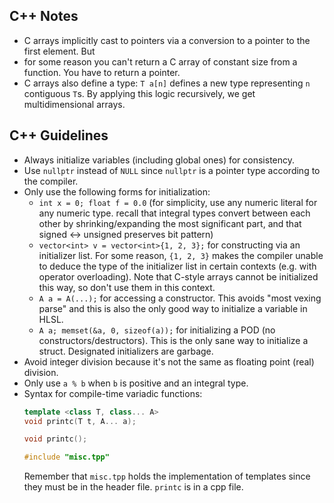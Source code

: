 ## C++ Notes
- C arrays implicitly cast to pointers via a conversion to a pointer to the first element. But 
- for some reason you can't return a C array of constant size from a function. You have to return a pointer.
- C arrays also define a type: `T a[n]` defines a new type representing `n` contiguous `T`s. By applying 
this logic recursively, we get multidimensional arrays.

## C++ Guidelines
- Always initialize variables (including global ones) for consistency.
- Use `nullptr` instead of `NULL` since `nullptr` is a pointer type according to the compiler.
- Only use the following forms for initialization:
  - `int x = 0; float f = 0.0` (for simplicity, use any numeric literal for any numeric type. 
  recall that integral types convert between each other by shrinking/expanding the most significant part,
  and that signed <-> unsigned preserves bit pattern)
  - `vector<int> v = vector<int>{1, 2, 3};` for constructing via an initializer list. For some reason,
  `{1, 2, 3}` makes the compiler unable to deduce the type of the
  initializer list in certain contexts (e.g. with operator overloading). Note that C-style arrays cannot be
  initialized this way, so don't use them in this context.
  - `A a = A(...);` for accessing a constructor. This avoids "most vexing parse" and this is also the only 
  good way to initialize a variable in HLSL.
  - `A a; memset(&a, 0, sizeof(a));` for initializing a POD (no constructors/destructors). This is the only
  sane way to initialize a struct. Designated initializers are garbage.
- Avoid integer division because it's not the same as floating point (real) division.
- Only use `a % b` when `b` is positive and an integral type.
- Syntax for compile-time variadic functions:
  ```cpp
  template <class T, class... A>
  void printc(T t, A... a);

  void printc();
  
  #include "misc.tpp"
  ```
  Remember that `misc.tpp` holds the implementation of templates since they must be in the header file. 
  `printc` is in a cpp file.